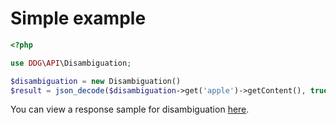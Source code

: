 # Simple example

~~~ php
<?php

use DDG\API\Disambiguation;

$disambiguation = new Disambiguation()
$result = json_decode($disambiguation->get('apple')->getContent(), true);
~~~

You can view a response sample for disambiguation [here][1].

[1]: http://api.duckduckgo.com/?q=apple&format=json&pretty=1
